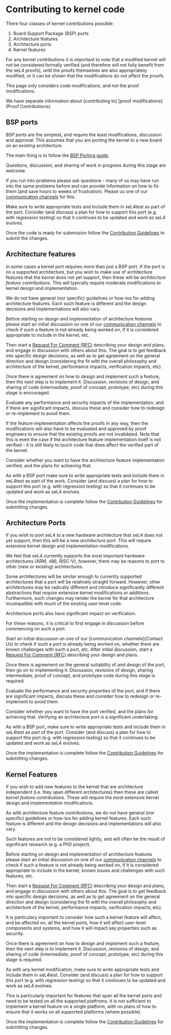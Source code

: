 # Contributing to kernel code

There four classes of kernel contributions possible:

1. Board Support Package (BSP) ports
2. Architecture features
3. Architecture ports
4. Kernel features

For any kernel contributions it is important to note that a modified kernel 
will *not* be considered formally verified (and therefore will not fully 
benefit from the seL4 proofs), until the proofs themselves are also 
appropriately modified, or it can be shown that the modifications do not
affect the proofs. 

This page only considers code modifications, and not the proof modifications.  

We have separate information about (contributing to) 
[proof modifications](Proof Contributions).

## BSP ports

*BSP ports* are the simplest, and require the least modifications, discussion 
and approval.  This assumes that you are porting the kernel to a new board on 
an existing architecture.

The main thing is to follow the [BSP Porting guide](/projects/sel4/porting).  

Questions, discussion, and sharing of work in progress during this stage are 
welcome. 

If you run into problems please ask questions - many of us may have run into 
the same problems before and can provide information on how to fix them (and 
save hours to weeks of frustration).  Please us one of our 
[communication channels](https://sel4.systems/contact/) for this.

Make sure to write appropriate tests and include them in seL4test as
part of the port.  Consider (and discuss) a plan for how to support
this port (e.g. with regression testing) so that it continues to be
updated and work as seL4 evolves.

Once the code is ready for submission follow the 
[Contribution Guidelines](/processes/contributing.html) to submit the changes.

## Architecture features

In some cases a kernel port requires more than just a BSP port.  If the port is 
on a supported architecture, but you wish to make use of architecture features 
that the kernel does not yet support, then these will be *architecture feature 
contributions*.  This will typically require moderate modifications to kernel 
design and implementation.

We do not have general (nor specific) guidelines or how-tos for adding 
architecture features.  Each such feature is different and the design
decisions and implementations will also vary.

Before starting on design and implementation of architecture features please 
start an initial discussion on one of our [communication channels](https://sel4.systems/contact/) 
to check if such a feature is not already being worked on, if it is considered 
appropriate to include in the kernel, etc.  

Then start a [Request For Comment (RFC)](/processes/rfc-process)
describing your design and plans, and engage in discussion with others
about this.  The goal is to get feedback into specific design
decisions, as well as to get agreement on the general direction and
design (considering the fit with the overall philosophy and
architecture of the kernel, performance impacts, verification impacts,
etc).

Once there is agreement on how to design and implement such a feature,
then the next step is to implement it.  Discussion, revisions of
design, and sharing of code (intermediate, proof of concept, prototype,
etc) during this stage is encouraged.

Evaluate any performance and security impacts of the implementation, and if 
there are significant impacts, discuss these and consider how to redesign or 
re-implement to avoid them.

If the feature implementation affects the proofs in any way, then the
modifications will also have to be evaluated and approved by proof
engineers to ensure that the existing proofs are not invalidated.
Note that this is even the case if the architecture feature
implementation itself is not verified - it is still likely to touch
code that does affect the verified part of the kernel.

Consider whether you want to have the architecture feature
implementation verified, and the plans for achieving that.

As with a BSP port make sure to write appropriate tests and include
them in seL4test as part of the work.  Consider (and discuss) a plan
for how to support this port (e.g. with regression testing) so that it
continues to be updated and work as seL4 evolves.

Once the implementation is complete follow the [Contrbution 
Guidelines](processes/contributing.html) for submitting changes.

## Architecture Ports

If you wish to port seL4 to a new hardware architecture that seL4 does not yet 
support, then this will be a new *architecture port*.  This will require 
extensive kernel design and implementation modifications.

We feel that seL4 currently supports the most important hardware architectures 
(ARM, x86, RISC-V), however, there may be reasons to port to other (new or 
existing) architectures.

Some architectures will be similar enough to currently supported
architectures that a port will be relatively straight forward.
However, other architectures may be radically different and introduce
significantly different abstractions that require extensive kernel
modifications or additions.  Furthermore, such changes may render the
kernel for that architecture incompatible with much of the existing
user-level code.

Architecture ports also have significant impact on verification.

For these reasons, it is critical to first engage in discussion before 
commencing on such a port.
 
Start an initial discussion on one of our [communication channels](Contact Us) 
to check if such a port is already being worked on, whether there are known challenges with such a port, etc.  After initial discussion, start a [Request For 
Comment (RFC)](RFC) describing your design and plans.  

Once there is agreement on the general suitability of and design of
the port, then go on to implementing it.  Discussion, revisions of
design, sharing intermediate, proof of concept, and prototype code
during this stage is required.

Evaluate the performance and security properties of the port, and if
there are significant impacts, discuss these and consider how to redesign or
re-implement to avoid them.

Consider whether you want to have the port verified, and the plans for
achieving that.  Verifying an architecture port is a significant undertaking.

As with a BSP port, make sure to write appropriate tests and include
them in seL4test as part of the port.  Consider (and discuss) a plan
for how to support this port (e.g. with regression testing) so that it
continues to be updated and work as seL4 evolves.

Once the implementation is complete follow the [Contribution 
Guidelines](processes/contributing.html) for submitting changes.

## Kernel Features

If you wish to add new features to the kernel that are architecture
independent (i.e. they span different architectures) then these are
called *kernel feature contributions*.  These will require the most
extensive kernel design and implementation modifications.

As with architecture feature contributions, we do not have general
(nor specific) guidelines or how-tos for adding kernel features.
Each such feature is different and the design decisions and
implementations will also vary.

Such features are not to be considered lightly, and will often be the
result of significant research (e.g. a PhD project).

Before starting on design and implementation of architecture features
please start an initial discussion on one of our [communication
channels](https://sel4.systems/contact/) to check if such a feature is
not already being worked on, if it is considered appropriate to
include in the kernel, known issues and challenges with such features,
etc.

Then start a [Request For Comment (RFC)](/processes/rfc-process)
describing your design and plans, and engage in discussion with others
about this.  The goal is to get feedback into specific design
decisions, as well as to get agreement on the general direction and
design (considering the fit with the overall philosophy and
architecture of the kernel, performance impacts, verification impacts,
etc).

It is particulary important to consider how such a kernel feature will
affect, and be affected on, all the kernel ports, how it will affect
user-level components and systems, and how it will impact key properties such as security.

Once there is agreement on how to design and implement such a feature,
then the next step is to implement it.  Discussion, revisions of
design, and sharing of code (intermediate, proof of concept, prototype,
etc) during this stage is required.

As with any kernel modification, make sure to write appropriate tests
and include them in seL4test.  Consider (and discuss) a plan for how
to support this port (e.g. with regression testing) so that it
continues to be updated and work as seL4 evolves.

This is particularly important for features that span all the kernel
ports and need to be tested on all the supported platfroms.  It is not
sufficient to implement a kernel feature on a single platform, with no
plans of how to ensure that it works on all supported platforms (where
possible).

Once the implementation is complete follow the [Contribution
Guidelines](processes/contributing.html) for submitting changes.
